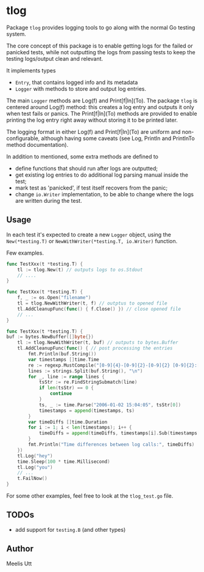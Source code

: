 # tlog

Package `tlog` provides logging tools to go along with the normal Go testing system.

The core concept of this package is to enable getting logs for the failed or panicked tests, while not outputting the logs from passing tests to keep the testing logs/output clean and relevant.

It implements types 
* `Entry`, that contains logged info and its metadata
* `Logger` with methods to store and output log entries.

The main `Logger` methods are Log(f) and Print\[f|ln\](To).
The package `tlog` is centered around Log(f) method: this creates a log entry and outputs it only when test fails or panics.
The Print\[f|ln\](To) methods are provided to enable printing the log entry right away without storing it to be printed later.

The logging format in either Log(f) and Print\[f|ln\](To) are uniform and non-configurable, although having some caveats (see Log, Println and PrintlnTo method documentation).

In addition to mentioned, some extra methods are defined to

* define functions that should run after logs are outputted;
* get existing log entries to do additional log parsing manual inside the test;
* mark test as 'panicked', if test itself recovers from the panic;
* change `io.Writer` implementation, to be able to change where the logs are written during the test.

## Usage

In each test it's expected to create a new `Logger` object, using the `New(*testing.T)` or `NewWithWriter(*testing.T, io.Writer)` function.

Few examples.

```go
func TestXxx(t *testing.T) {
    tl := tlog.New(t) // outputs logs to os.Stdout
    // ....
}

func TestXxx(t *testing.T) {
    f, _ := os.Open("filename")
    tl = tlog.NewWithWriter(t, f) // outptus to opened file
    tl.AddCleanupFunc(func() { f.Close() }) // close opened file
    // ... 
}

func TestXxx(t *testing.T) {
buf := bytes.NewBuffer([]byte{})
	tl := tlog.NewWithWriter(t, buf) // outputs to bytes.Buffer
	tl.AddCleanupFunc(func() { // post processing the entries
		fmt.Println(buf.String())
		var timestamps []time.Time
		re := regexp.MustCompile("[0-9]{4}-[0-9]{2}-[0-9]{2} [0-9]{2}:[0-9]{2}:[0-9]{2}.[0-9]{3}")
		lines := strings.Split(buf.String(), "\n")
		for _, line := range lines {
			tsStr := re.FindStringSubmatch(line)
			if len(tsStr) == 0 {
				continue
			}
			ts, _ := time.Parse("2006-01-02 15:04:05", tsStr[0])
			timestamps = append(timestamps, ts)
		}
		var timeDiffs []time.Duration
		for i := 1; i < len(timestamps); i++ {
			timeDiffs = append(timeDiffs, timestamps[i].Sub(timestamps[i-1]))
		}
		fmt.Println("Time differences between log calls:", timeDiffs)
	})
    tl.Log("hey")
	time.Sleep(100 * time.Millisecond)
	tl.Log("you")
    // ...
	t.FailNow()
}
```

For some other examples, feel free to look at the `tlog_test.go` file.

## TODOs

* add support for `testing.B` (and other types)

## Author

Meelis Utt